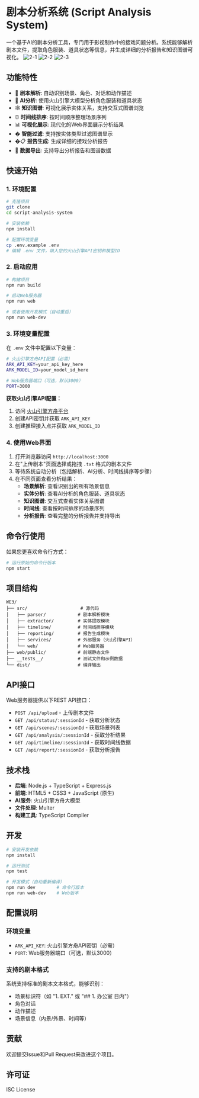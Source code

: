 # 剧本分析系统 (Script Analysis System)

一个基于AI的剧本分析工具，专门用于影视制作中的接戏问题分析。系统能够解析剧本文件，提取角色服装、道具状态等信息，并生成详细的分析报告和知识图谱可视化。
![2-1](https://github.com/user-attachments/assets/4adcfa9a-73cb-4e21-95a3-976a574306d7)
![2-2](https://github.com/user-attachments/assets/f90bc3be-c72a-484a-8fc8-4825c88c681c)
![2-3](https://github.com/user-attachments/assets/a10f13c4-4143-4eb9-b2e3-b95eabb03041)

## 功能特性

- 📄 **剧本解析**: 自动识别场景、角色、对话和动作描述
- 🤖 **AI分析**: 使用火山引擎大模型分析角色服装和道具状态
- 🕸️ **知识图谱**: 可视化展示实体关系，支持交互式图谱浏览
- ⏰ **时间线排序**: 按时间顺序整理场景序列
- 📊 **可视化展示**: 现代化的Web界面展示分析结果
- � **智能过滤**: 支持按实体类型过滤图谱显示
- �📋 **报告生成**: 生成详细的接戏分析报告
- 💾 **数据导出**: 支持导出分析报告和图谱数据

## 快速开始

### 1. 环境配置

```bash
# 克隆项目
git clone
cd script-analysis-system

# 安装依赖
npm install

# 配置环境变量
cp .env.example .env
# 编辑 .env 文件，填入您的火山引擎API密钥和模型ID
```

### 2. 启动应用

```bash
# 构建项目
npm run build

# 启动Web服务器
npm run web

# 或者使用开发模式（自动重启）
npm run web-dev
```

### 3. 环境变量配置

在 `.env` 文件中配置以下变量：

```bash
# 火山引擎方舟API配置（必需）
ARK_API_KEY=your_api_key_here
ARK_MODEL_ID=your_model_id_here

# Web服务器端口（可选，默认3000）
PORT=3000
```

**获取火山引擎API配置：**
1. 访问 [火山引擎方舟平台](https://ark.cn-beijing.volces.com/)
2. 创建API密钥并获取 `ARK_API_KEY`
3. 创建推理接入点并获取 `ARK_MODEL_ID`

### 4. 使用Web界面

1. 打开浏览器访问 `http://localhost:3000`
2. 在"上传剧本"页面选择或拖拽 `.txt` 格式的剧本文件
3. 等待系统自动分析（包括解析、AI分析、时间线排序等步骤）
4. 在不同页面查看分析结果：
   - **场景解析**: 查看识别出的所有场景信息
   - **实体分析**: 查看AI分析的角色服装、道具状态
   - **知识图谱**: 交互式查看实体关系图谱
   - **时间线**: 查看按时间排序的场景序列
   - **分析报告**: 查看完整的分析报告并支持导出

## 命令行使用

如果您更喜欢命令行方式：

```bash
# 运行原始的命令行版本
npm start
```

## 项目结构

```
WE3/
├── src/                    # 源代码
│   ├── parser/            # 剧本解析模块
│   ├── extractor/         # 实体提取模块
│   ├── timeline/          # 时间线排序模块
│   ├── reporting/         # 报告生成模块
│   ├── services/          # 外部服务（火山引擎API）
│   └── web/               # Web服务器
├── web/public/            # 前端静态文件
├── __tests__/             # 测试文件和示例数据
└── dist/                  # 编译输出
```

## API接口

Web服务器提供以下REST API接口：

- `POST /api/upload` - 上传剧本文件
- `GET /api/status/:sessionId` - 获取分析状态
- `GET /api/scenes/:sessionId` - 获取场景列表
- `GET /api/analysis/:sessionId` - 获取分析结果
- `GET /api/timeline/:sessionId` - 获取时间线数据
- `GET /api/report/:sessionId` - 获取分析报告

## 技术栈

- **后端**: Node.js + TypeScript + Express.js
- **前端**: HTML5 + CSS3 + JavaScript (原生)
- **AI服务**: 火山引擎方舟大模型
- **文件处理**: Multer
- **构建工具**: TypeScript Compiler

## 开发

```bash
# 安装开发依赖
npm install

# 运行测试
npm test

# 开发模式（自动重新编译）
npm run dev        # 命令行版本
npm run web-dev    # Web版本
```

## 配置说明

### 环境变量

- `ARK_API_KEY`: 火山引擎方舟API密钥（必需）
- `PORT`: Web服务器端口（可选，默认3000）

### 支持的剧本格式

系统支持标准的剧本文本格式，能够识别：
- 场景标识符（如 "1. EXT." 或 "## 1. 办公室 日内"）
- 角色对话
- 动作描述
- 场景信息（内景/外景、时间等）

## 贡献

欢迎提交Issue和Pull Request来改进这个项目。

## 许可证

ISC License
